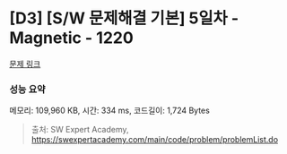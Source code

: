# [D3] [S/W 문제해결 기본] 5일차 - Magnetic - 1220 

[문제 링크](https://swexpertacademy.com/main/code/problem/problemDetail.do?contestProbId=AV14hwZqABsCFAYD) 

### 성능 요약

메모리: 109,960 KB, 시간: 334 ms, 코드길이: 1,724 Bytes



> 출처: SW Expert Academy, https://swexpertacademy.com/main/code/problem/problemList.do